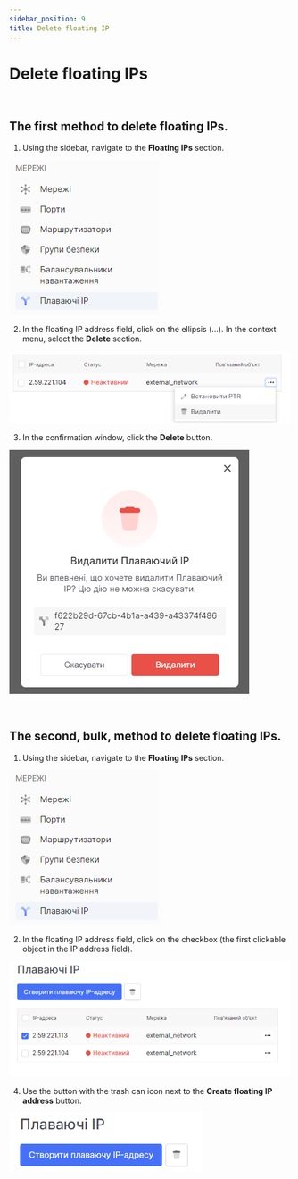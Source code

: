 ```yaml
---
sidebar_position: 9
title: Delete floating IP
---
```



# Delete floating IPs


<br />

## The first method to delete floating IPs.
1. Using the sidebar, navigate to the **Floating IPs** section.

![](../img/i-float-ip-1.png)

2. In the floating IP address field, click on the ellipsis (...). In the context menu, select the **Delete** section.

![](../img/i-float-ip-8.png)

3. In the confirmation window, click the **Delete** button.

![](../img/i-float-ip-9.png)

<br />

##  The second, bulk, method to delete floating IPs.
1. Using the sidebar, navigate to the **Floating IPs** section.

![](../img/i-float-ip-1.png)

2. In the floating IP address field, click on the checkbox (the first clickable object in the IP address field).

![](../img/i-float-ip-10.png)

4. Use the button with the trash can icon next to the **Create floating IP address** button.

![](../img/i-float-ip-12.png)
